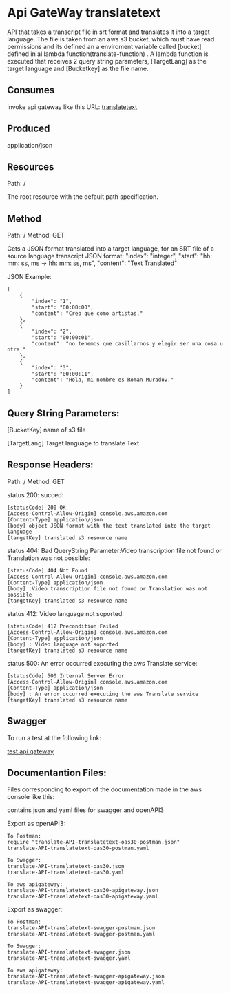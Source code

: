 # Api GateWay translatetext

API that takes a transcript file in srt format and translates it into a target language. The file is taken from an aws s3 bucket, which must have read permissions and its defined an a enviroment variable called [bucket] defined in al lambda function(translate-function) . A lambda function is executed that receives 2 query string parameters, [TargetLang] as the target language and [Bucketkey] as the file name.


## Consumes

invoke api gateway like this URL: [translatetext](ytuln8zsz1.execute-api.us-east-1.amazonaws.com/translatetext)

## Produced

application/json

## Resources

Path: /

The root resource with the default path specification.

## Method

Path: /
Method: GET

Gets a JSON format translated into a target language, for an SRT file of a source language transcript JSON format: 
"index": "integer",
"start": "hh: mm: ss, ms -> hh: mm: ss, ms",
"content": "Text Translated"

JSON Example:

	[
	    {
	        "index": "1",
	        "start": "00:00:00",
	        "content": "Creo que como artistas,"
	    },
	    {
	        "index": "2",
	        "start": "00:00:01",
	        "content": "no tenemos que casillarnos y elegir ser una cosa u otra."
	    },
	    {
	        "index": "3",
	        "start": "00:00:11",
	        "content": "Hola, mi nombre es Roman Muradov."
	    }
	]

## Query String Parameters:

[BucketKey] name of s3 file

[TargetLang] Target language to translate Text


## Response Headers:

Path: /
Method: GET

status 200: succed:

	[statusCode] 200 OK
	[Access-Control-Allow-Origin] console.aws.amazon.com
	[Content-Type] application/json
	[body] object JSON format with the text translated into the target language
	[targetKey] translated s3 resource name

status 404: Bad QueryString Parameter:Video transcription file not found or Translation was not possible:

	[statusCode] 404 Not Found
	[Access-Control-Allow-Origin] console.aws.amazon.com
	[Content-Type] application/json
	[body] :Video transcription file not found or Translation was not possible
	[targetKey] translated s3 resource name

status 412: Video language not soported:

	[statusCode] 412 Precondition Failed
	[Access-Control-Allow-Origin] console.aws.amazon.com
	[Content-Type] application/json
	[body] : Video language not soported
	[targetKey] translated s3 resource name

status 500: An error occurred executing the aws Translate service:

	[statusCode] 500 Internal Server Error
	[Access-Control-Allow-Origin] console.aws.amazon.com
	[Content-Type] application/json
	[body] : An error occurred executing the aws Translate service
	[targetKey] translated s3 resource name

## Swagger

To run a test at the following link:

[test api gateway](https://app.swaggerhub.com/apis/ilasso/translate-api/1.3)

## Documentantion Files:

Files corresponding to export of the documentation made in the aws console like this:

contains json and yaml files for swagger and openAPI3

Export as openAPI3:

	To Postman:
	require "translate-API-translatetext-oas30-postman.json"
	translate-API-translatetext-oas30-postman.yaml

	To Swagger:
	translate-API-translatetext-oas30.json
	translate-API-translatetext-oas30.yaml

	To aws apigateway:
	translate-API-translatetext-oas30-apigateway.json
	translate-API-translatetext-oas30-apigateway.yaml

Export as swagger:

	To Postman:
	translate-API-translatetext-swagger-postman.json
	translate-API-translatetext-swagger-postman.yaml

	To Swagger:
	translate-API-translatetext-swagger.json
	translate-API-translatetext-swagger.yaml

	To aws apigateway:
	translate-API-translatetext-swagger-apigateway.json
	translate-API-translatetext-swagger-apigateway.yaml
